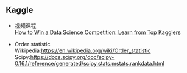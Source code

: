 Kaggle
---
* 视频课程  
[How to Win a Data Science Competition: Learn from Top Kagglers](https://www.coursera.org/learn/competitive-data-science/home/welcome)

* Order statistic  
Wikipedia:https://en.wikipedia.org/wiki/Order_statistic  
Scipy:https://docs.scipy.org/doc/scipy-0.16.1/reference/generated/scipy.stats.mstats.rankdata.html
